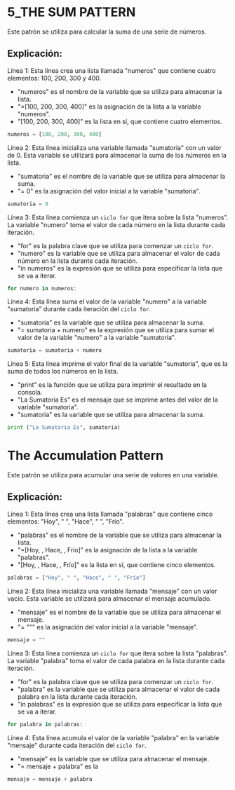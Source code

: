 # 5_THE SUM PATTERN
Este patrón se utiliza para calcular la suma de una serie de números.
## Explicación: 
Línea 1: Esta línea crea una lista llamada "numeros" que contiene cuatro elementos: 100, 200, 300 y 400.
- "numeros" es el nombre de la variable que se utiliza para almacenar la lista.
- "=[100, 200, 300, 400]" es la asignación de la lista a la variable "numeros".
- "[100, 200, 300, 400]" es la lista en sí, que contiene cuatro elementos.

```python
numeros = [100, 200, 300, 400]
```

Línea 2: Esta línea inicializa una variable llamada "sumatoria" con un valor de 0. Esta variable se utilizará para almacenar la suma de los números en la lista.
- "sumatoria" es el nombre de la variable que se utiliza para almacenar la suma.
- "= 0" es la asignación del valor inicial a la variable "sumatoria".

```python
sumatoria = 0
```

Línea 3: Esta línea comienza un `ciclo for` que itera sobre la lista "numeros". La variable "numero" toma el valor de cada número en la lista durante cada iteración.
- "for" es la palabra clave que se utiliza para comenzar un `ciclo for`.
- "numero" es la variable que se utiliza para almacenar el valor de cada número en la lista durante cada iteración.
- "in numeros" es la expresión que se utiliza para especificar la lista que se va a iterar.
  
```python
for numero in numeros:
```

Línea 4: Esta línea suma el valor de la variable "numero" a la variable "sumatoria" durante cada iteración del `ciclo for`.
- "sumatoria" es la variable que se utiliza para almacenar la suma.
- "= sumatoria + numero" es la expresión que se utiliza para sumar el valor de la variable "numero" a la variable "sumatoria".

```python
sumatoria = sumatoria + numero
```

Línea 5: Esta línea imprime el valor final de la variable "sumatoria", que es la suma de todos los números en la lista.
- "print" es la función que se utiliza para imprimir el resultado en la consola.
- "La Sumatoria Es" es el mensaje que se imprime antes del valor de la variable "sumatoria".
- "sumatoria" es la variable que se utiliza para almacenar la suma.
  
```python
print ("La Sumatoria Es", sumatoria)
```

# The Accumulation Pattern
Este patrón se utiliza para acumular una serie de valores en una variable.
## Explicación: 
Línea 1: Esta línea crea una lista llamada "palabras" que contiene cinco elementos: "Hoy", " ", "Hace", " ", "Frío".
- "palabras" es el nombre de la variable que se utiliza para almacenar la lista.
- "=[Hoy,  , Hace,  , Frío]" es la asignación de la lista a la variable "palabras".
- "[Hoy,  , Hace,  , Frío]" es la lista en sí, que contiene cinco elementos.

```python
palabras = ["Hoy", " ", "Hace", " ", "Frío"]
```

Línea 2: Esta línea inicializa una variable llamada "mensaje" con un valor vacío. Esta variable se utilizará para almacenar el mensaje acumulado.
- "mensaje" es el nombre de la variable que se utiliza para almacenar el mensaje.
- "= """ es la asignación del valor inicial a la variable "mensaje".

```python
mensaje = ""
```

Línea 3: Esta línea comienza un `ciclo for` que itera sobre la lista "palabras". La variable "palabra" toma el valor de cada palabra en la lista durante cada iteración.
- "for" es la palabra clave que se utiliza para comenzar un `ciclo for`.
- "palabra" es la variable que se utiliza para almacenar el valor de cada palabra en la lista durante cada iteración.
- "in palabras" es la expresión que se utiliza para especificar la lista que se va a iterar.
  
```python
for palabra in palabras:
```

Línea 4: Esta línea acumula el valor de la variable "palabra" en la variable "mensaje" durante cada iteración del `ciclo for`.
- "mensaje" es la variable que se utiliza para almacenar el mensaje.
- "= mensaje + palabra" es la
  
```python
mensaje = mensaje + palabra
```

